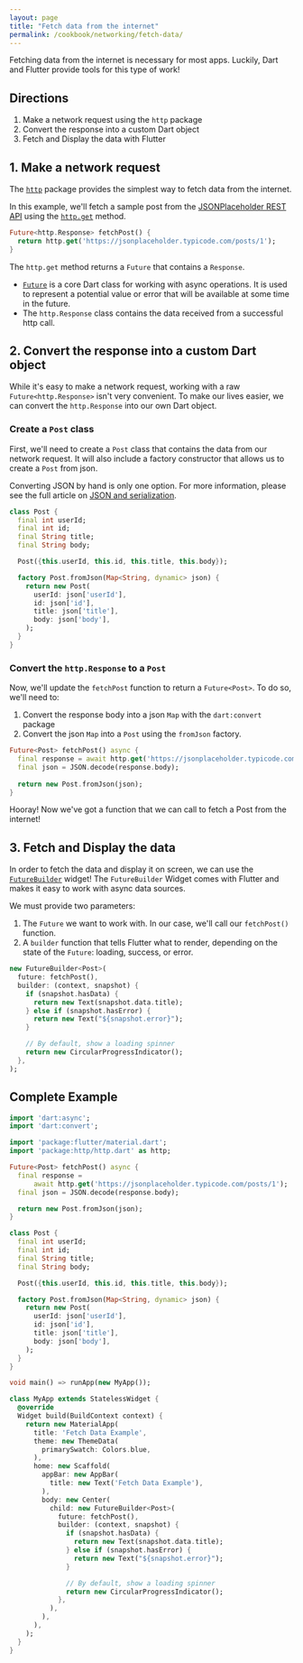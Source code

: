 ```yaml
---
layout: page
title: "Fetch data from the internet"
permalink: /cookbook/networking/fetch-data/
---
```


Fetching data from the internet is necessary for most apps. Luckily, Dart and 
Flutter provide tools for this type of work!
  
## Directions

  1. Make a network request using the `http` package
  2. Convert the response into a custom Dart object
  3. Fetch and Display the data with Flutter
  
## 1. Make a network request

The [`http`](https://pub.dartlang.org/packages/http) package provides the 
simplest way to fetch data from the internet.

In this example, we'll fetch a sample post from the 
[JSONPlaceholder REST API](https://jsonplaceholder.typicode.com/) using the 
[`http.get`](https://docs.flutter.io/flutter/package-http_http/package-http_http-library.html) 
method.

```dart
Future<http.Response> fetchPost() {
  return http.get('https://jsonplaceholder.typicode.com/posts/1');
}
```

The `http.get` method returns a `Future` that contains a `Response`. 

  * [`Future`](https://docs.flutter.io/flutter/dart-async/Future-class.html) is 
  a core Dart class for working with async operations. It is used to represent a 
  potential value or error that will be available at some time in the future.
  * The `http.Response` class contains the data received from a successful http 
  call.  

## 2. Convert the response into a custom Dart object

While it's easy to make a network request, working with a raw 
`Future<http.Response>` isn't very convenient. To make our lives easier, we can 
convert the `http.Response` into our own Dart object.

### Create a `Post` class

First, we'll need to create a `Post` class that contains the data from our 
network request. It will also include a factory constructor that allows us to 
create a `Post` from json.

Converting JSON by hand is only one option. For more information, please see the 
full article on [JSON and serialization](/json). 

```dart
class Post {
  final int userId;
  final int id;
  final String title;
  final String body;

  Post({this.userId, this.id, this.title, this.body});

  factory Post.fromJson(Map<String, dynamic> json) {
    return new Post(
      userId: json['userId'],
      id: json['id'],
      title: json['title'],
      body: json['body'],
    );
  }
}
```

### Convert the `http.Response` to a `Post`

Now, we'll update the `fetchPost` function to return a `Future<Post>`. To do so,
we'll need to:

  1. Convert the response body into a json `Map` with the `dart:convert` package
  2. Convert the json `Map` into a `Post` using the `fromJson` factory.

```dart
Future<Post> fetchPost() async {
  final response = await http.get('https://jsonplaceholder.typicode.com/posts/1');
  final json = JSON.decode(response.body); 
  
  return new Post.fromJson(json); 
}
```

Hooray! Now we've got a function that we can call to fetch a Post from the 
internet!

## 3. Fetch and Display the data

In order to fetch the data and display it on screen, we can use the
[`FutureBuilder`](https://docs.flutter.io/flutter/widgets/FutureBuilder-class.html)
widget! The `FutureBuilder` Widget comes with Flutter and makes it easy to work
with async data sources.

We must provide two parameters:

  1. The `Future` we want to work with. In our case, we'll call our
  `fetchPost()` function.
  2. A `builder` function that tells Flutter what to render, depending on the
  state of the `Future`: loading, success, or error.

```dart
new FutureBuilder<Post>(
  future: fetchPost(),
  builder: (context, snapshot) {
    if (snapshot.hasData) {
      return new Text(snapshot.data.title);
    } else if (snapshot.hasError) {
      return new Text("${snapshot.error}");
    }

    // By default, show a loading spinner
    return new CircularProgressIndicator();
  },
);
```

## Complete Example

```dart
import 'dart:async';
import 'dart:convert';

import 'package:flutter/material.dart';
import 'package:http/http.dart' as http;

Future<Post> fetchPost() async {
  final response =
      await http.get('https://jsonplaceholder.typicode.com/posts/1');
  final json = JSON.decode(response.body);

  return new Post.fromJson(json);
}

class Post {
  final int userId;
  final int id;
  final String title;
  final String body;

  Post({this.userId, this.id, this.title, this.body});

  factory Post.fromJson(Map<String, dynamic> json) {
    return new Post(
      userId: json['userId'],
      id: json['id'],
      title: json['title'],
      body: json['body'],
    );
  }
}

void main() => runApp(new MyApp());

class MyApp extends StatelessWidget {
  @override
  Widget build(BuildContext context) {
    return new MaterialApp(
      title: 'Fetch Data Example',
      theme: new ThemeData(
        primarySwatch: Colors.blue,
      ),
      home: new Scaffold(
        appBar: new AppBar(
          title: new Text('Fetch Data Example'),
        ),
        body: new Center(
          child: new FutureBuilder<Post>(
            future: fetchPost(),
            builder: (context, snapshot) {
              if (snapshot.hasData) {
                return new Text(snapshot.data.title);
              } else if (snapshot.hasError) {
                return new Text("${snapshot.error}");
              }

              // By default, show a loading spinner
              return new CircularProgressIndicator();
            },
          ),
        ),
      ),
    );
  }
}
```
